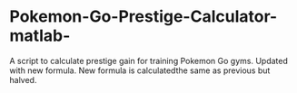 # Pokemon-Go-Prestige-Calculator-matlab-
A script to calculate prestige gain for training Pokemon Go gyms. Updated with new formula. New formula is calculatedthe same as previous but halved.
